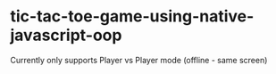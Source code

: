 # tic-tac-toe-game-using-native-javascript-oop

Currently only supports Player vs Player mode (offline - same screen)
